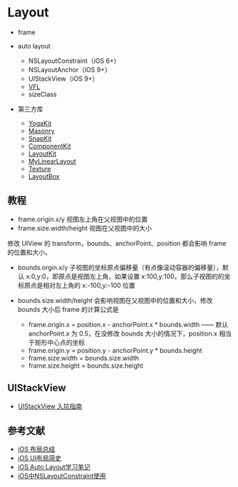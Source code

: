 # Layout

- frame
- auto layout

    - NSLayoutConstraint（iOS 6+）
    - NSLayoutAnchor（iOS 9+）
    - UIStackView（iOS 9+）
    - [VFL](https://www.kodeco.com/277-auto-layout-visual-format-language-tutorial)
    - sizeClass

- 第三方库

    - [YogaKit](https://github.com/facebook/yoga)
    - [Masonry](https://github.com/SnapKit/Masonry)
    - [SnapKit](https://github.com/SnapKit/SnapKit)
    - [ComponentKit](https://github.com/facebook/componentkit)
    - [LayoutKit](https://github.com/linkedin/LayoutKit)
    - [MyLinearLayout](https://github.com/youngsoft/MyLinearLayout)
    - [Texture](hhttps://github.com/TextureGroup/Texture)
    - [LayoutBox](https://github.com/layoutBox)

## 教程


- frame.origin.x/y 视图左上角在父视图中的位置 
- frame.size.width/height 视图在父视图中的大小

修改 UIView 的 transform，bounds、anchorPoint、position 都会影响 frame 的位置和大小。

- bounds.orgin.x/y 子视图的坐标原点偏移量（有点像滚动容器的偏移量），默认 x:0,y:0，即原点是视图左上角，如果设置 x:100,y:100，那么子视图的的坐标原点是相对左上角的 x:-100,y:-100 位置
- bounds.size.width/height 会影响视图在父视图中的位置和大小，修改 bounds 大小后 frame 的计算公式是 

  - frame.origin.x = position.x - anchorPoint.x * bounds.width  —— 默认 anchorPoint.x 为 0.5，在没修改 bounds 大小的情况下，position.x 相当于矩形中心点的坐标
  - frame.origin.y = position.y - anchorPoint.y * bounds.height
  - frame.size.width = bounds.size.width
  - frame.size.height = bounds.size.height

## UIStackView

- [UIStackView 入坑指南](https://juejin.cn/post/6844903752227373064)

## 参考文献

- [iOS 布局总结](https://tbfungeek.github.io/2019/08/06/iOS-%E5%86%85%E7%BD%AE%E5%B8%83%E5%B1%80%E6%96%B9%E5%BC%8F%E5%AF%B9%E6%AF%94-%E5%B8%83%E5%B1%80%E7%9B%B8%E5%85%B3%E5%87%BD%E6%95%B0%E4%BB%8B%E7%BB%8D-%E5%B8%83%E5%B1%80%E7%9B%B8%E5%85%B3%E4%B8%89%E6%96%B9%E5%BC%80%E6%BA%90%E9%A1%B9%E7%9B%AE%E5%AF%B9%E6%AF%94/#)
- [iOS UI布局简史](https://juejin.cn/post/6844903925028536333#heading-6)
- [iOS Auto Layout学习笔记](https://juejin.cn/post/6844903925028536333#heading-6)
- [iOS中NSLayoutConstraint使用](https://www.jianshu.com/p/fe6d3d2b4f2a)
